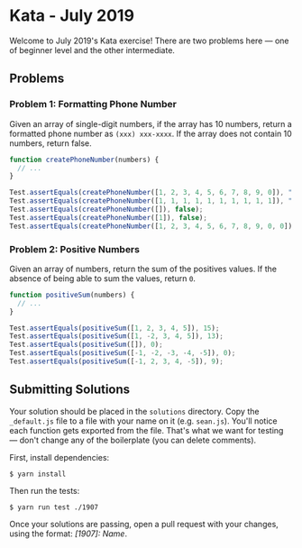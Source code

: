 Kata - July 2019
==========

Welcome to July 2019's Kata exercise! There are two problems here — one of beginner level and the other intermediate.

Problems
----------

### Problem 1: Formatting Phone Number

Given an array of single-digit numbers, if the array has 10 numbers, return a formatted phone number as `(xxx) xxx-xxxx`. If the array does not contain 10 numbers, return false.

```js
function createPhoneNumber(numbers) {
  // ...
}

Test.assertEquals(createPhoneNumber([1, 2, 3, 4, 5, 6, 7, 8, 9, 0]), "(123) 456-7890");
Test.assertEquals(createPhoneNumber([1, 1, 1, 1, 1, 1, 1, 1, 1, 1]), "(111) 111-1111");
Test.assertEquals(createPhoneNumber([]), false);
Test.assertEquals(createPhoneNumber([1]), false);
Test.assertEquals(createPhoneNumber([1, 2, 3, 4, 5, 6, 7, 8, 9, 0, 0]), false);
```

### Problem 2: Positive Numbers

Given an array of numbers, return the sum of the positives values. If the absence of being able to sum the values, return `0`.

```js
function positiveSum(numbers) {
  // ...
}

Test.assertEquals(positiveSum([1, 2, 3, 4, 5]), 15);
Test.assertEquals(positiveSum([1, -2, 3, 4, 5]), 13);
Test.assertEquals(positiveSum([]), 0);
Test.assertEquals(positiveSum([-1, -2, -3, -4, -5]), 0);
Test.assertEquals(positiveSum([-1, 2, 3, 4, -5]), 9);
```

Submitting Solutions
----------

Your solution should be placed in the `solutions` directory. Copy the `_default.js` file to a file with your name on it (e.g. `sean.js`). You'll notice each function gets exported from the file. That's what we want for testing — don't change any of the boilerplate (you can delete comments).

First, install dependencies:

    $ yarn install

Then run the tests:

    $ yarn run test ./1907

Once your solutions are passing, open a pull request with your changes, using the format: _[1907]: Name_.

